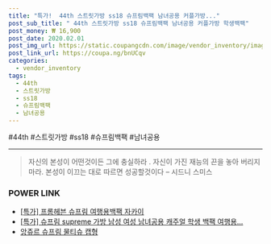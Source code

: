 ```yaml
--- 
title: "특가!  44th 스트릿가방 ss18 슈프림백팩 남녀공용 커플가방..." 
post_sub_title: " 44th 스트릿가방 ss18 슈프림백팩 남녀공용 커플가방 학생백팩" 
post_money: ₩ 16,900 
post_date: 2020.02.01 
post_img_url: https://static.coupangcdn.com/image/vendor_inventory/images/2018/10/16/20/5/10e5c133-fd6e-41d5-bb76-666da8c618a4.jpg 
post_link_url: https://coupa.ng/bnUCqv 
categories: 
  - vendor_inventory 
tags: 
  - 44th 
  - 스트릿가방 
  - ss18 
  - 슈프림백팩 
  - 남녀공용 
--- 
```

  #44th #스트릿가방 #ss18 #슈프림백팩 #남녀공용 
<hr> 

> 자신의 본성이 어떤것이든 그에 충실하라 . 자신이 가진 재능의 끈을 놓아 버리지 마라. 본성이 이끄는 대로 따르면 성공할것이다 – 시드니 스미스 


### POWER LINK

* <a href="https://blog.naver.com/sakai111/221793561440" target="_blank">[특가] 프롬헤븐 슈프림 여행용백팩 자카이</a>
* <a href="https://blog.naver.com/an0733/221792566806" target="_blank">[특가] 슈프림 supreme 가방 남성 여성 남녀공용 캐주얼 학생 백팩 여행용...</a>
* <a href="https://blog.naver.com/sakai111/221780228186" target="_blank">앙쥬르 슈프림 물티슈 캡형</a>
